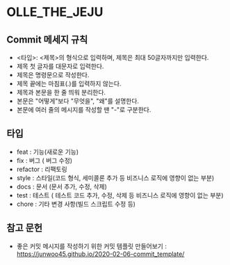 # OLLE_THE_JEJU

## Commit 메세지 규칙
- <타입>: <제목>의 형식으로 입력하며, 제목은 최대 50글자까지만 입력한다.
- 제목 첫 글자를 대문자로 입력한다.
- 제목은 명령문으로 작성한다.
- 제목 끝에는 마침표(.)를 입력하지 않는다.
- 제목과 본문을 한 줄 띄워 분리한다.
- 본문은 "어떻게"보다 "무엇을", "왜"를 설명한다.
- 본문에 여러 줄의 메시지를 작성할 땐 "-"로 구분한다.

## 타입
- feat : 기능(새로운 기능)
- fix : 버그 ( 버그 수정)
- refactor : 리팩토링
- style : 스타일(코드 형식, 세미콜론 추가 등 비즈니스 로직에 영향이 없는 부분)
- docs : 문서 (문서 추가, 수정, 삭제)
- test : 테스트 ( 테스트 코드 추가, 수정, 삭제 등 비즈니스 로직에 영향이 없는 부분)
- chore : 기타 변경 사항(빌드 스크립트 수정 등)

## 참고 문헌
- 좋은 커밋 메시지를 작성하기 위한 커밋 템플릿 만들어보기 : https://junwoo45.github.io/2020-02-06-commit_template/